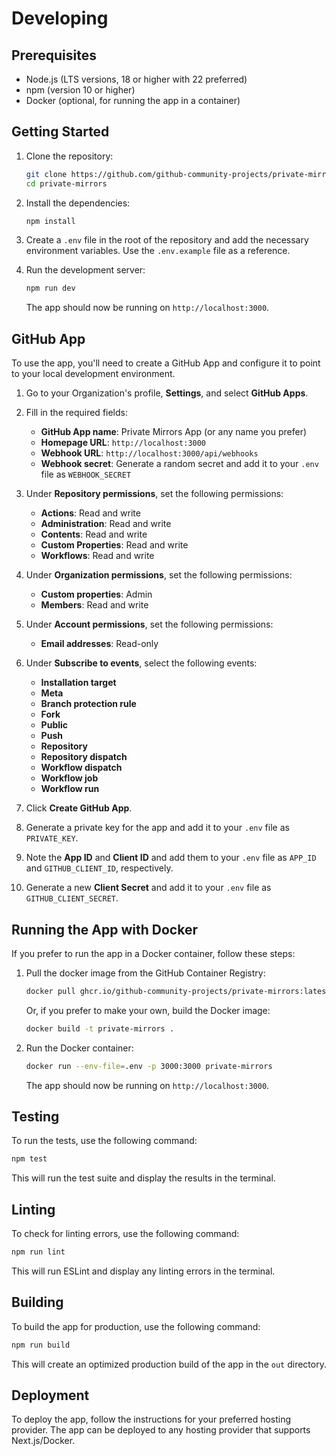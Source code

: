 # Developing

## Prerequisites

- Node.js (LTS versions, 18 or higher with 22 preferred)
- npm (version 10 or higher)
- Docker (optional, for running the app in a container)

## Getting Started

1. Clone the repository:

   ```sh
   git clone https://github.com/github-community-projects/private-mirrors.git
   cd private-mirrors
   ```

2. Install the dependencies:

   ```sh
   npm install
   ```

3. Create a `.env` file in the root of the repository and add the necessary environment variables. Use the `.env.example` file as a reference.

4. Run the development server:

   ```sh
   npm run dev
   ```

   The app should now be running on `http://localhost:3000`.

## GitHub App

To use the app, you'll need to create a GitHub App and configure it to point to your local development environment.

1. Go to your Organization's profile, **Settings**, and select **GitHub Apps**.
2. Fill in the required fields:
   - **GitHub App name**: Private Mirrors App (or any name you prefer)
   - **Homepage URL**: `http://localhost:3000`
   - **Webhook URL**: `http://localhost:3000/api/webhooks`
   - **Webhook secret**: Generate a random secret and add it to your `.env` file as `WEBHOOK_SECRET`
3. Under **Repository permissions**, set the following permissions:
   - **Actions**: Read and write
   - **Administration**: Read and write
   - **Contents**: Read and write
   - **Custom Properties**: Read and write
   - **Workflows**: Read and write
4. Under **Organization permissions**, set the following permissions:
   - **Custom properties**: Admin
   - **Members**: Read and write
5. Under **Account permissions**, set the following permissions:

   - **Email addresses**: Read-only

6. Under **Subscribe to events**, select the following events:

   - **Installation target**
   - **Meta**
   - **Branch protection rule**
   - **Fork**
   - **Public**
   - **Push**
   - **Repository**
   - **Repository dispatch**
   - **Workflow dispatch**
   - **Workflow job**
   - **Workflow run**

7. Click **Create GitHub App**.
8. Generate a private key for the app and add it to your `.env` file as `PRIVATE_KEY`.
9. Note the **App ID** and **Client ID** and add them to your `.env` file as `APP_ID` and `GITHUB_CLIENT_ID`, respectively.
10. Generate a new **Client Secret** and add it to your `.env` file as `GITHUB_CLIENT_SECRET`.

## Running the App with Docker

If you prefer to run the app in a Docker container, follow these steps:

1. Pull the docker image from the GitHub Container Registry:

   ```sh
   docker pull ghcr.io/github-community-projects/private-mirrors:latest
   ```

   Or, if you prefer to make your own, build the Docker image:

   ```sh
   docker build -t private-mirrors .
   ```

2. Run the Docker container:

   ```sh
   docker run --env-file=.env -p 3000:3000 private-mirrors
   ```

   The app should now be running on `http://localhost:3000`.

## Testing

To run the tests, use the following command:

```sh
npm test
```

This will run the test suite and display the results in the terminal.

## Linting

To check for linting errors, use the following command:

```sh
npm run lint
```

This will run ESLint and display any linting errors in the terminal.

## Building

To build the app for production, use the following command:

```sh
npm run build
```

This will create an optimized production build of the app in the `out` directory.

## Deployment

To deploy the app, follow the instructions for your preferred hosting provider. The app can be deployed to any hosting provider that supports Next.js/Docker.
